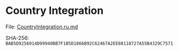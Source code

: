 Country Integration
======================

File: [CountryIntegration.ru.md](CountryIntegration.ru.md)

SHA-256: `BAB5D9256014D99940BB7F1B5D1866B92C62467A2EE88118727A55B4329C7571`
